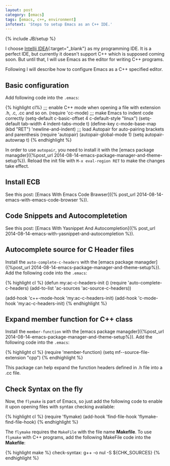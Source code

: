 ```yaml
---
layout: post
category: [emacs]
tags: [emacs, c++, environment]
infotext: 'Steps to setup Emacs as an C++ IDE.'
---
```

{% include JB/setup %}

I choose [Intellij IDEA](http://www.jetbrains.com/idea/){:target="_blank"} as my programming IDE. It is a perfect IDE, 
but currently it doesn't support C++ which is supposed coming soon. But until that, I will use Emacs as the editor for 
writing C++ programs.

Following I will describe how to configure Emacs as a C++ specified editor.

## Basic configuration

Add following code into the `.emacs`:

{% highlight cl%}
;;; enable C++ mode when opening a file with extension .h, .c, .cc and so on.
(require 'cc-mode)
;;; make Emacs to indent code correctly
(setq-default c-basic-offset 4 c-default-style "linux")
(setq-default tab-width 4 indent-tabs-mode t)
(define-key c-mode-base-map (kbd "RET") 'newline-and-indent)
;;; load Autopair for auto-pairing brackets and parenthesis
(require 'autopair)
(autopair-global-mode 1)
(setq autopair-autowrap t)
{% endhighlight %}

In order to use `autopair`, you need to install it with the 
[emacs package managder]({%post_url 2014-08-14-emacs-package-manager-and-theme-setup%}). Reload the init file with 
`M-x eval-region RET` to make the changes take effect.

<!-- more -->

## Install ECB

See this post: [Emacs With Emacs Code Brawser]({% post_url 2014-08-14-emacs-with-emacs-code-browser %}).

## Code Snippets and Autocompletetion

See this post: 
[Emacs With Yasnippet And Autocompletion]({% post_url 2014-08-14-emacs-with-yasnippet-and-autocompletion %}).

## Autocomplete source for C Header files

Install the `auto-complete-c-headers` with the 
[emacs package managder]({%post_url 2014-08-14-emacs-package-manager-and-theme-setup%}). Add the following code into 
the `.emacs`:

{% highlight cl %}
(defun my:ac-c-headers-init ()
    (require 'auto-complete-c-headers)
    (add-to-list 'ac-sources 'ac-source-c-headers))

(add-hook 'c++-mode-hook 'my:ac-c-headers-init)
(add-hook 'c-mode-hook 'my:ac-c-headers-init)
{% endhighlight %}

## Expand member function for C++ class

Install the `member-function` with the 
[emacs package managder]({%post_url 2014-08-14-emacs-package-manager-and-theme-setup%}). Add the following code into 
the `.emacs`:

{% highlight cl %}
(require 'member-function)
(setq mf--source-file-extension "cpp")
{% endhighlight %}

This package can help expand the function headers defined in .h file into a .cc file.

## Check Syntax on the fly

Now, the `flymake` is part of Emacs, so just add the following code to enable it upon opening files with syntax 
checking available:

{% highlight cl %}
(require 'flymake)
(add-hook 'find-file-hook 'flymake-find-file-hook)
{% endhighlight %}

The `flymake` requires the `MakeFile` with the file name **Makefile**. To use `flymake` with C++ programs, add the 
following MakeFile code into the **Makefile**:

{% highlight make %}
check-syntax:
    g++ -o nul -S ${CHK_SOURCES}
{% endhighlight %}